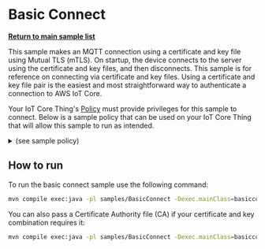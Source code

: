 # Basic Connect

[**Return to main sample list**](../README.md)

This sample makes an MQTT connection using a certificate and key file using Mutual TLS (mTLS). On startup, the device connects to the server using the certificate and key files, and then disconnects. This sample is for reference on connecting via certificate and key files. Using a certificate and key file pair is the easiest and most straightforward way to authenticate a connection to AWS IoT Core.

Your IoT Core Thing's [Policy](https://docs.aws.amazon.com/iot/latest/developerguide/iot-policies.html) must provide privileges for this sample to connect. Below is a sample policy that can be used on your IoT Core Thing that will allow this sample to run as intended.

<details>
<summary>(see sample policy)</summary>
<pre>
{
  "Version": "2012-10-17",
  "Statement": [
    {
      "Effect": "Allow",
      "Action": [
        "iot:Connect"
      ],
      "Resource": [
        "arn:aws:iot:<b>region</b>:<b>account</b>:client/test-*"
      ]
    }
  ]
}
</pre>

Replace with the following with the data from your AWS account:
* `<region>`: The AWS IoT Core region where you created your AWS IoT Core thing you wish to use with this sample. For example `us-east-1`.
* `<account>`: Your AWS IoT Core account ID. This is the set of numbers in the top right next to your AWS account name when using the AWS IoT Core website.

Note that in a real application, you may want to avoid the use of wildcards in your ClientID or use them selectively. Please follow best practices when working with AWS on production applications using the SDK. Also, for the purposes of this sample, please make sure your policy allows a client ID of `test-*` to connect or use `--client_id <client ID here>` to send the client ID your policy supports.

</details>

## How to run

To run the basic connect sample use the following command:

```sh
mvn compile exec:java -pl samples/BasicConnect -Dexec.mainClass=basicconnect.BasicConnect -Dexec.args="--endpoint <endpoint> --cert <path to certificate> --key <path to private key>"
```

You can also pass a Certificate Authority file (CA) if your certificate and key combination requires it:

```sh
mvn compile exec:java -pl samples/BasicConnect -Dexec.mainClass=basicconnect.BasicConnect -Dexec.args="--endpoint <endpoint> --cert <path to certificate> --key <path to private key> --ca_file <path to CA file>"
```
